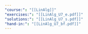 ```yaml
---
"course:": "[[LinAlg]]"
"exercises:": "[[LinAlg_U7_e.pdf]]"
"solutions:": "[[LinAlg_U7_s.pdf]]"
"hand-in:": "[[LinAlg_U7_bf.pdf]]"
---
```

